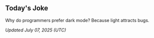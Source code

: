 ## Today's Joke
Why do programmers prefer dark mode? Because light attracts bugs.

*Updated July 07, 2025 (UTC)*
